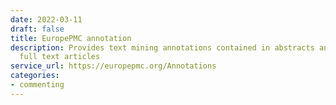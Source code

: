 ```yaml
---
date: 2022-03-11
draft: false
title: EuropePMC annotation
description: Provides text mining annotations contained in abstracts and open access
  full text articles
service_url: https://europepmc.org/Annotations
categories:
- commenting
---
```



